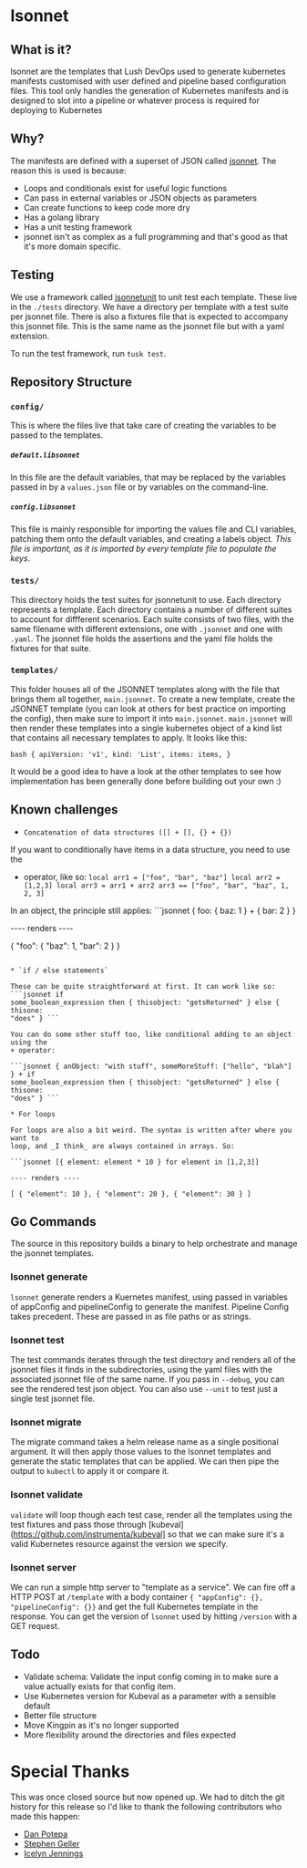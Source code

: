 # lsonnet

## What is it?

lsonnet are the templates that Lush DevOps used to generate kubernetes manifests
customised with user defined and pipeline based configuration files. This tool only
handles the generation of Kubernetes manifests and is designed to slot into a
pipeline or whatever process is required for deploying to Kubernetes

## Why?

The manifests are defined with a superset of JSON called
[jsonnet](https://jsonnet.org). The reason this is used is because:

- Loops and conditionals exist for useful logic functions
- Can pass in external variables or JSON objects as parameters
- Can create functions to keep code more dry
- Has a golang library
- Has a unit testing framework
- jsonnet isn't as complex as a full programming and that's good as that it's more
  domain specific.

## Testing

We use a framework called [jsonnetunit](https://github.com/yugui/jsonnetunit) to
unit test each template. These live in the `./tests` directory. We have a
directory per template with a test suite per jsonnet file. There is also a
fixtures file that is expected to accompany this jsonnet file. This is the same
name as the jsonnet file but with a yaml extension.

To run the test framework, run `tusk test`.

## Repository Structure

### `config/`

This is where the files live that take care of creating the variables to be
passed to the templates.

##### `default.libsonnet`

In this file are the default variables, that may be replaced by the variables
passed in by a `values.json` file or by variables on the command-line.

##### `config.libsonnet`

This file is mainly responsible for importing the values file and CLI
variables, patching them onto the default variables, and creating a labels
object. *This file is important, as it is imported by every template file to
populate the keys*.

### `tests/`

This directory holds the test suites for jsonnetunit to use. Each directory
represents a template. Each directory contains a number of different suites to
account for diffferent scenarios. Each suite consists of two files, with the
same filename with different extensions, one with `.jsonnet` and one with
`.yaml`. The jsonnet file holds the assertions and the yaml file holds the
fixtures for that suite.

### `templates/`

This folder houses all of the JSONNET templates along with the file that brings
them all together, `main.jsonnet`. To create a new template, create the JSONNET
template (you can look at others for best practice on importing the config),
then make sure to import it into `main.jsonnet`. `main.jsonnet` will then
render these templates into a single kubernetes object of a kind list that
contains all necessary templates to apply. It looks like this:

```bash { apiVersion: 'v1', kind: 'List', items: items, } ```

It would be a good idea to have a look at the other templates to see how
implementation has been generally done before building out your own :)

## Known challenges

* `Concatenation of data structures ([] + [], {} + {})`

If you want to conditionally have items in a data structure, you need to use
the
+ operator, like so: ``` local arr1 = ["foo", "bar", "baz"] local arr2 =
  [1,2,3] local arr3 = arr1 + arr2 arr3 == ["foo", "bar", "baz", 1, 2, 3] ```

In an object, the principle still applies: ```jsonnet { foo: { baz: 1 } + {
bar: 2 } }

---- renders ----

{ "foo": { "baz": 1, "bar": 2 } }

```

* `if / else statements`

These can be quite straightforward at first. It can work like so: ```jsonnet if
some_boolean_expression then { thisobject: "getsReturned" } else { thisone:
"does" } ```

You can do some other stuff too, like conditional adding to an object using the
+ operator:

```jsonnet { anObject: "with stuff", someMoreStuff: ["hello", "blah"] } + if
some_boolean_expression then { thisobject: "getsReturned" } else { thisone:
"does" } ```

* For loops

For loops are also a bit weird. The syntax is written after where you want to
loop, and _I think_ are always contained in arrays. So:

```jsonnet [{ element: element * 10 } for element in [1,2,3]]

---- renders ----

[ { "element": 10 }, { "element": 20 }, { "element": 30 } ]

```

## Go Commands

The source in this repository builds a binary to help orchestrate and manage the
jsonnet templates.

### lsonnet generate

`lsonnet` generate renders a Kuernetes manifest, using passed in variables of
appConfig and pipelineConfig to generate the manifest. Pipeline Config takes
precedent. These are passed in as file paths or as strings.

### lsonnet test

The test commands iterates through the test directory and renders all of the
jsonnet files it finds in the subdirectories, using the yaml files with the
associated jsonnet file of the same name. If you pass in `--debug`, you can see
the rendered test json object. You can also use `--unit` to test just a single
test jsonnet file.

### lsonnet migrate

The migrate command takes a helm release name as a single positional argument. 
It will then apply those values to the lsonnet templates and generate the static
templates that can be applied. We can then pipe the output to `kubectl` to apply
it or compare it.

### lsonnet validate

`validate` will loop though each test case, render all the templates using the
test fixtures and pass those through
[kubeval](https://github.com/instrumenta/kubeval] so that we can make sure it's
a valid Kubernetes resource against the version we specify.

### lsonnet server

We can run a simple http server to "template as a service". We can fire off a
HTTP POST at `/template` with a body container `{ "appConfig": {},
"pipelineConfig": {}}` and get the full Kubernetes template in the response. You
can get the version of `lsonnet` used by hitting `/version` with a GET request.

## Todo

- Validate schema: Validate the input config coming in to make sure a value
  actually exists for that config item.
- Use Kubernetes version for Kubeval as a parameter with a sensible default
- Better file structure
- Move Kingpin as it's no longer supported
- More flexibility around the directories and files expected

# Special Thanks

This was once closed source but now opened up. We had to ditch the git history 
for this release so I'd like to thank the following contributors who made
this happen:

- [Dan Potepa](https://github.com/cuotos)
- [Stephen Geller](https://github.com/stephengeller)
- [Icelyn Jennings](https://github.com/icelynjennings)
